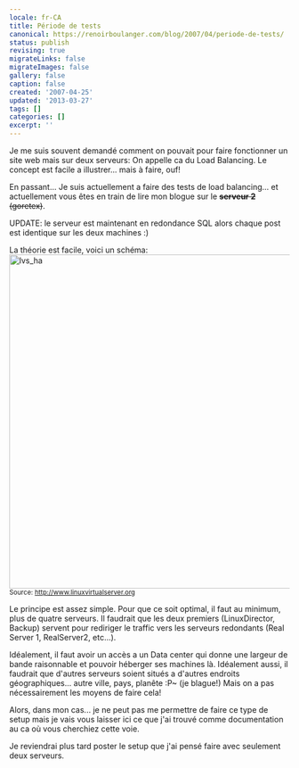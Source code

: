 ```yaml
---
locale: fr-CA
title: Période de tests
canonical: https://renoirboulanger.com/blog/2007/04/periode-de-tests/
status: publish
revising: true
migrateLinks: false
migrateImages: false
gallery: false
caption: false
created: '2007-04-25'
updated: '2013-03-27'
tags: []
categories: []
excerpt: ''
---
```


Je me suis souvent demandé comment on pouvait pour faire fonctionner un site web mais sur deux serveurs: On appelle ca du Load Balancing. Le concept est facile a illustrer... mais à  faire, ouf!

En passant... Je suis actuellement a faire des tests de load balancing... et actuellement vous êtes en train de lire mon blogue sur le <span style="text-decoration: line-through;"><strong>serveur 2</strong> (goretex)</span>.

UPDATE: le serveur est maintenant en redondance SQL alors chaque post est identique sur les deux machines :)

<!--more-->

La théorie est facile, voici un schéma:<a href="https://renoirb.github.io/site-assets/assets/content/blog/2007/04/lvs_ha.jpg"><img class="aligncenter size-full wp-image-1163" title="lvs_ha" src="https://renoirb.github.io/site-assets/assets/content/blog/2007/04/lvs_ha.jpg" alt="lvs_ha" width="531" height="599" style="border:none !important" /></a>
<small>Source:  <a title="Linux virtual server tutorial" href="http://www.linuxvirtualserver.org/">http://www.linuxvirtualserver.org</a></small>

Le principe est assez simple. Pour que ce soit optimal, il faut au minimum, plus de quatre serveurs. Il faudrait que les deux premiers (LinuxDirector, Backup) servent pour rediriger le traffic vers les serveurs redondants (Real Server 1, RealServer2, etc...).

Idéalement, il faut avoir un accès a un Data center qui donne une largeur de bande raisonnable et pouvoir héberger ses machines là. Idéalement aussi, il faudrait que d'autres serveurs soient situés a d'autres endroits géographiques... autre ville, pays, planête :P~ (je blague!) Mais on a pas nécessairement les moyens de faire cela!

Alors, dans mon cas... je ne peut pas me permettre de faire ce type de setup mais je vais vous laisser ici ce que j'ai trouvé comme documentation au ca où vous cherchiez cette voie.

Je reviendrai plus tard poster le setup que j'ai pensé faire avec seulement deux serveurs.
